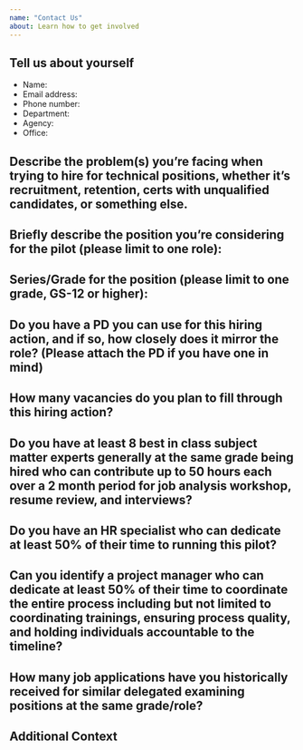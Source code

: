 ```yaml
---
name: "Contact Us"
about: Learn how to get involved
---
```


## Tell us about yourself

* Name:
* Email address:
* Phone number:
* Department:
* Agency:
* Office:

## Describe the problem(s) you’re facing when trying to hire for technical positions, whether it’s recruitment, retention, certs with unqualified candidates, or something else.

<!--
       Describe in detail what problems you have had hiring. For example, are you attracting qualified candidates but they don't end up on the certificate?
 -->

## Briefly describe the position you’re considering for the pilot (please limit to one role):


## Series/Grade for the position (please limit to one grade, GS-12 or higher):


## Do you have a PD you can use for this hiring action, and if so, how closely does it mirror the role? (Please attach the PD if you have one in mind)


## How many vacancies do you plan to fill through this hiring action?


## Do you have at least 8 best in class subject matter experts generally at the same grade being hired who can contribute up to 50 hours each over a 2 month period for job analysis workshop, resume review, and interviews?


## Do you have an HR specialist who can dedicate at least 50% of their time to running this pilot?


## Can you identify a project manager who can dedicate at least 50% of their time to coordinate the entire process including but not limited to coordinating trainings, ensuring process quality, and holding individuals accountable to the timeline?


## How many job applications have you historically received for similar delegated examining positions at the same grade/role?

## Additional Context

<!--
        Add any other context you feel is helpful
       Thanks for reaching out!
-->
